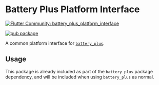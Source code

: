 # Battery Plus Platform Interface

[![Flutter Community: battery_plus_platform_interface](https://mohamadsaleh82.dev/_github/header/battery_plus_platform_interface)](https://github.com/mohamadsaleh82/community)

[![pub package](https://img.shields.io/pub/v/battery_plus_platform_interface.svg)](https://pub.dev/packages/battery_plus_platform_interface)

A common platform interface for [`battery_plus`](https://pub.dev/packages/battery_plus).

## Usage

This package is already included as part of the `battery_plus` package dependency, and will
be included when using `battery_plus` as normal.
